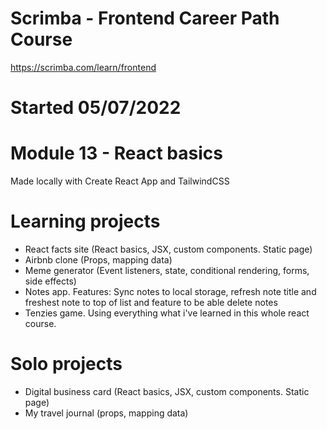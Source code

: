 # Scrimba - Frontend Career Path Course

https://scrimba.com/learn/frontend

# Started 05/07/2022

# Module 13 - React basics

Made locally with Create React App and TailwindCSS

# Learning projects

-  React facts site (React basics, JSX, custom components. Static page)<br>
-  Airbnb clone (Props, mapping data)<br>
-  Meme generator (Event listeners, state, conditional rendering, forms, side effects)<br>
-  Notes app. Features: Sync notes to local storage, refresh note title and freshest note to top of list and feature to be able delete notes<br>
-  Tenzies game. Using everything what i've learned in this whole react course. 

# Solo projects

-  Digital business card (React basics, JSX, custom components. Static page)<br>
-  My travel journal (props, mapping data)
